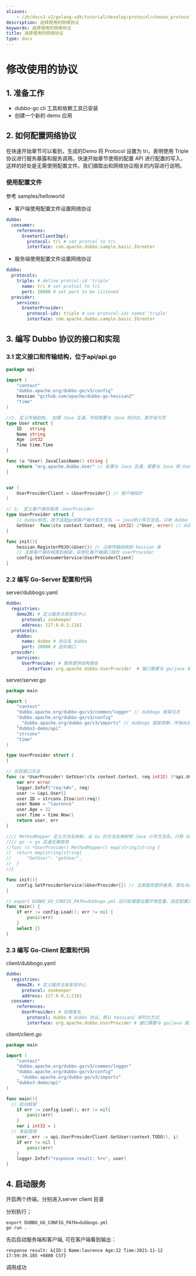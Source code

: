 ```yaml
---
aliases:
    - /zh/docs3-v2/golang-sdk/tutorial/develop/protocol/choose_protocol/
description: 选择使用的网络协议
keywords: 选择使用的网络协议
title: 选择使用的网络协议
type: docs
---
```




# 修改使用的协议

## 1. 准备工作

- dubbo-go cli 工具和依赖工具已安装
- 创建一个新的 demo 应用

## 2. 如何配置网络协议

在快速开始章节可以看到，生成的Demo 将 Protocol 设置为 tri，表明使用 Triple 协议进行服务暴露和服务调用。快速开始章节使用的配置 API 进行配置的写入，这样的好处是无需使用配置文件。我们摘取出和网络协议相关的内容进行说明。

### 使用配置文件 

参考 samples/helloworld

- 客户端使用配置文件设置网络协议

```yaml
dubbo:
  consumer:
    references:
      GreeterClientImpl:
        protocol: tri # set protcol to tri
        interface: com.apache.dubbo.sample.basic.IGreeter 
```

- 服务端使用配置文件设置网络协议

```yaml
dubbo:
  protocols:
    triple: # define protcol-id 'triple'
      name: tri # set protcol to tri
      port: 20000 # set port to be listened
  provider:
    services:
      GreeterProvider:
        protocol-ids: triple # use protocol-ids named 'triple'
        interface: com.apache.dubbo.sample.basic.IGreeter
```



## 3. 编写 Dubbo 协议的接口和实现

### 3.1 定义接口和传输结构，位于api/api.go

```go
package api

import (
	"context"
	"dubbo.apache.org/dubbo-go/v3/config"
	hessian "github.com/apache/dubbo-go-hessian2"
	"time"
)

//1. 定义传输结构， 如需 Java 互通，字段需要与 Java 侧对应，首字母大写
type User struct {
	ID   string
	Name string
	Age  int32
	Time time.Time
}

func (u *User) JavaClassName() string {
	return "org.apache.dubbo.User" // 如果与 Java 互通，需要与 Java 侧 User class全名对应,
}


var (
	UserProviderClient = &UserProvider{} // 客户端指针
)

// 2。 定义客户端存根类：UserProvider
type UserProvider struct {
	// dubbo标签，用于适配go侧客户端大写方法名 -> java侧小写方法名，只有 dubbo 协议客户端才需要使用
	GetUser  func(ctx context.Context, req int32) (*User, error) //`dubbo:"getUser"`
}

func init(){
	hessian.RegisterPOJO(&User{}) // 注册传输结构到 hessian 库
	// 注册客户端存根类到框架，实例化客户端接口指针 userProvider
	config.SetConsumerService(UserProviderClient)
}
```

### 2.2 编写 Go-Server 配置和代码

server/dubbogo.yaml

```yaml
dubbo:
  registries:
    demoZK: # 定义服务注册发现中心
      protocol: zookeeper
      address: 127.0.0.1:2181
  protocols:
    dubbo:
      name: dubbo # 协议名 dubbo
      port: 20000 # 监听端口
  provider:
    services:
      UserProvider: # 服务提供结构类名
        interface: org.apache.dubbo.UserProvider  # 接口需要与 go/java 客户端对应
```

server/server.go

```go
package main

import (
	"context"
	"dubbo.apache.org/dubbo-go/v3/common/logger" // dubbogo 框架日志
	"dubbo.apache.org/dubbo-go/v3/config"
	_ "dubbo.apache.org/dubbo-go/v3/imports" // dubbogo 框架依赖，所有dubbogo进程都需要隐式引入一次
	"dubbo3-demo/api"
	"strconv"
	"time"
)

type UserProvider struct {
}

// 实现接口方法
func (u *UserProvider) GetUser(ctx context.Context, req int32) (*api.User, error) {
	var err error
	logger.Infof("req:%#v", req)
	user := &api.User{}
	user.ID = strconv.Itoa(int(req))
	user.Name = "laurence"
	user.Age = 22
	user.Time = time.Now()
	return user, err
}

//// MethodMapper 定义方法名映射，从 Go 的方法名映射到 Java 小写方法名，只有 dubbo 协议服务接口才需要使用
//// go -> go 互通无需使用
//func (s *UserProvider) MethodMapper() map[string]string {
//	return map[string]string{
//		"GetUser": "getUser",
//	}
//}

func init(){
	config.SetProviderService(&UserProvider{}) // 注册服务提供者类，类名与配置文件中的 service 对应
}

// export DUBBO_GO_CONFIG_PATH=dubbogo.yml 运行前需要设置环境变量，指定配置文件位置
func main() {
	if err := config.Load(); err != nil {
		panic(err)
	}
	select {}
}

```



### 2.3 编写 Go-Client 配置和代码

client/dubbogo.yaml

```yaml
dubbo:
  registries:
    demoZK: # 定义服务注册发现中心
      protocol: zookeeper
      address: 127.0.0.1:2181
  consumer:
    references:
      UserProvider: # 存根类名
        protocol: dubbo # dubbo 协议，默认 hessian2 序列化方式
        interface: org.apache.dubbo.UserProvider # 接口需要与 go/java 客户端对应
```

client/client.go

```go
package main

import (
	"context"
	"dubbo.apache.org/dubbo-go/v3/common/logger" 
	"dubbo.apache.org/dubbo-go/v3/config"
	_ "dubbo.apache.org/dubbo-go/v3/imports" 
	"dubbo3-demo/api"
)

func main(){
  // 启动框架
	if err := config.Load(); err != nil{
		panic(err)
	}
	var i int32 = 1
  // 发起调用
	user, err := api.UserProviderClient.GetUser(context.TODO(), i)
	if err != nil {
		panic(err)
	}
	logger.Infof("response result: %+v", user)
}
```

## 4. 启动服务

开启两个终端，分别进入server client 目录

分别执行；

```shell
export DUBBO_GO_CONFIG_PATH=dubbogo.yml
go run .
```

先后启动服务端和客户端, 可在客户端看到输出：

```shell
response result: &{ID:1 Name:laurence Age:22 Time:2021-11-12 17:59:39.185 +0800 CST}
```

调用成功